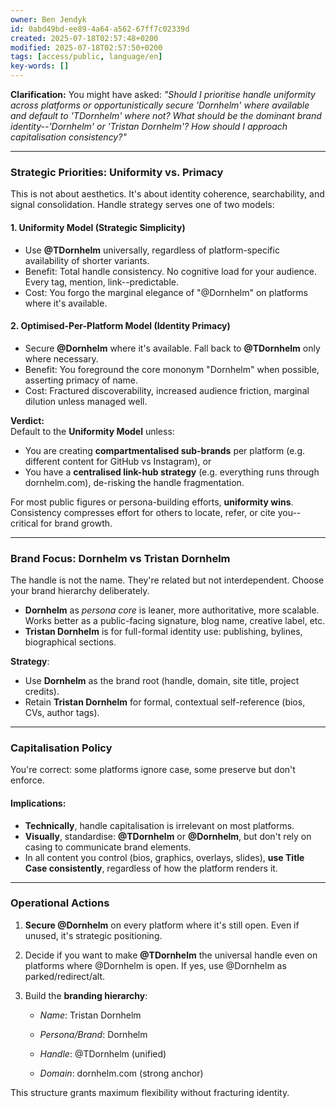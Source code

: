 ```yaml
---
owner: Ben Jendyk
id: 0abd49bd-ee89-4a64-a562-67ff7c02339d
created: 2025-07-18T02:57:48+0200
modified: 2025-07-18T02:57:50+0200
tags: [access/public, language/en]
key-words: []
---
```


**Clarification:** You might have asked: _"Should I prioritise handle uniformity across platforms or opportunistically secure 'Dornhelm' where available and default to 'TDornhelm' where not? What should be the dominant brand identity--'Dornhelm' or 'Tristan Dornhelm'? How should I approach capitalisation consistency?"_
* * *

### Strategic Priorities: Uniformity vs. Primacy

This is not about aesthetics. It's about identity coherence, searchability, and signal consolidation. Handle strategy serves one of two models:

#### 1. **Uniformity Model (Strategic Simplicity)**

- Use **@TDornhelm** universally, regardless of platform-specific availability of shorter variants.
- Benefit: Total handle consistency. No cognitive load for your audience. Every tag, mention, link--predictable.
- Cost: You forgo the marginal elegance of "@Dornhelm" on platforms where it's available.

#### 2. **Optimised-Per-Platform Model (Identity Primacy)**

- Secure **@Dornhelm** where it's available. Fall back to **@TDornhelm** only where necessary.
- Benefit: You foreground the core mononym "Dornhelm" when possible, asserting primacy of name.
- Cost: Fractured discoverability, increased audience friction, marginal dilution unless managed well.

**Verdict:**  
Default to the **Uniformity Model** unless:
- You are creating **compartmentalised sub-brands** per platform (e.g. different content for GitHub vs Instagram), or
- You have a **centralised link-hub strategy** (e.g. everything runs through dornhelm.com), de-risking the handle fragmentation.

For most public figures or persona-building efforts, **uniformity wins**. Consistency compresses effort for others to locate, refer, or cite you--critical for brand growth.

* * *

### Brand Focus: **Dornhelm** vs **Tristan Dornhelm**

The handle is not the name. They're related but not interdependent. Choose your brand hierarchy deliberately.

- **Dornhelm** as _persona core_ is leaner, more authoritative, more scalable. Works better as a public-facing signature, blog name, creative label, etc.
- **Tristan Dornhelm** is for full-formal identity use: publishing, bylines, biographical sections.

**Strategy**:

- Use **Dornhelm** as the brand root (handle, domain, site title, project credits).
- Retain **Tristan Dornhelm** for formal, contextual self-reference (bios, CVs, author tags).
* * *

### Capitalisation Policy

You're correct: some platforms ignore case, some preserve but don't enforce.

#### Implications:

- **Technically**, handle capitalisation is irrelevant on most platforms.
- **Visually**, standardise: **@TDornhelm** or **@Dornhelm**, but don't rely on casing to communicate brand elements.
- In all content you control (bios, graphics, overlays, slides), **use Title Case consistently**, regardless of how the platform renders it.
* * *

### Operational Actions

1. **Secure @Dornhelm** on every platform where it's still open. Even if unused, it's strategic positioning.

2. Decide if you want to make **@TDornhelm** the universal handle even on platforms where @Dornhelm is open. If yes, use @Dornhelm as parked/redirect/alt.

3. Build the **branding hierarchy**:

    - _Name_: Tristan Dornhelm

    - _Persona/Brand_: Dornhelm

    - _Handle_: @TDornhelm (unified)

    - _Domain_: dornhelm.com (strong anchor)

This structure grants maximum flexibility without fracturing identity.
